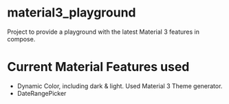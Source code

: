 # material3_playground
Project to provide a playground with the latest Material 3 features in compose.

# Current Material Features used
* Dynamic Color, including dark & light. Used Material 3 Theme generator.
* DateRangePicker
